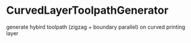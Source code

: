 # CurvedLayerToolpathGenerator
 generate hybird toolpath (zigzag + boundary parallel) on curved printing layer
